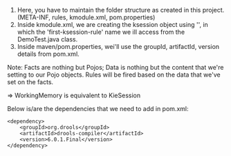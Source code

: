 1. Here, you have to maintain the folder structure as created in this project. (META-INF, rules, kmodule.xml, pom.properties)
2. Inside kmodule.xml, we are creating the ksession object using '<ksession name="first-ksession-rule"/>', 
in which the 'first-ksession-rule' name we ill access from the DemoTest.java class.
3. Inside maven/pom.properties, wei'll use the groupId, artifactId, version details from pom.xml.

Note: Facts are nothing but Pojos; Data is nothing but the content that we're setting to our Pojo objects. 
Rules will be fired based on the data that we've set on the facts. 

=> WorkingMemory is equivalent to KieSession

Below is/are the dependencies that we need to add in pom.xml:

	<dependency>
		<groupId>org.drools</groupId>
		<artifactId>drools-compiler</artifactId>
		<version>6.0.1.Final</version>
	</dependency>
